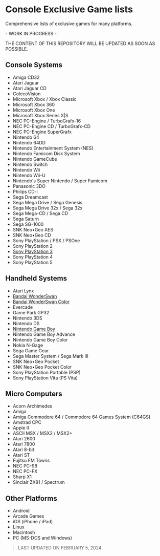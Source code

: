 # Console Exclusive Game lists
Comprehensive lists of exclusive games for many platforms.

 \- WORK IN PROGRESS - 

THE CONTENT OF THIS REPOSITORY WILL BE UPDATED AS SOON AS POSSIBLE.

## Console Systems

 - Amiga CD32
 - Atari Jaguar
 - Atari Jaguar CD
 - ColecoVision
 - Microsoft Xbox / Xbox Classic
 - Microsoft Xbox 360
 - Microsoft Xbox One
 - Microsoft Xbox Series X|S
 - NEC PC-Engine / TurboGrafx-16
 - NEC PC-Engine CD / TurboGrafx-CD
 - NEC PC-Engine SuperGrafx
 - Nintendo 64
 - Nintendo 64DD
 - Nintendo Entertainment System (NES)
 - Nintendo Famicom Disk System
 - Nintendo GameCube
 - Nintendo Switch
 - Nintendo Wii
 - Nintendo Wii-U
 - Nintendo's Super Nintendo / Super Famicom
 - Panasonic 3DO
 - Philips CD-i
 - Sega Dreamcast
 - Sega Mega Drive / Sega Genesis
 - Sega Mega Drive 32x / Sega 32x
 - Sega Mega-CD / Sega CD
 - Sega Saturn
 - Sega SG-1000
 - SNK Neo•Geo AES
 - SNK Neo•Geo CD
 - Sony PlayStation / PSX / PSOne
 - Sony PlayStation 2
 - [Sony PlayStation 3](/Tables/PlayStation%203.md)
 - Sony PlayStation 4
 - Sony PlayStation 5

## Handheld Systems

 - Atari Lynx
 - [Bandai WonderSwan](/Tables/WonderSwan.md)
 - [Bandai WonderSwan Color](/Tables/WonderSwan%20Color.md)
 - Evercade
 - Game Park GP32
 - Nintendo 3DS
 - Nintendo DS
 - [Nintendo Game Boy](/Tables/Game%20Boy.md)
 - Nintendo Game Boy Advance
 - Nintendo Game Boy Color
 - Nokia N-Gage
 - Sega Game Gear
 - Sega Master System / Sega Mark III
 - SNK Neo•Geo Pocket
 - SNK Neo•Geo Pocket Color
 - Sony PlayStation Portable (PSP)
 - Sony PlayStation Vita (PS Vita)

## Micro Computers

 - Acorn Archimedes
 - Amiga
 - Amiga Commodore 64 / Commodore 64 Games System (C64GS)
 - Amstrad CPC
 - Apple II
 - ASCII MSX / MSX2 / MSX2+
 - Atari 2600
 - Atari 7800
 - Atari 8-bit
 - Atari ST
 - Fujitsu FM Towns
 - NEC PC-98
 - NEC PC-FX
 - Sharp X1
 - Sinclair ZX81 / Spectrum

## Other Platforms

 - Android
 - Arcade Games
 - iOS (iPhone / iPad)
 - Linux
 - Macintosh
 - PC (MS-DOS and Windows)

> LAST UPDATED ON FEBRUARY 5, 2024.
